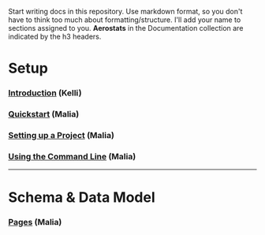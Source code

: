 Start writing docs in this repository. Use markdown format, so you don't have to think too much about formatting/structure. I'll add your name to sections assigned to you. **Aerostats** in the Documentation collection are indicated by the h3 headers.

# Setup

### [Introduction](https://github.com/AirshipCMS/Docs/blob/master/Introduction.md) (Kelli)

### [Quickstart](https://github.com/AirshipCMS/Docs/blob/master/Quickstart.md) (Malia) 

### [Setting up a Project](https://github.com/AirshipCMS/Docs/blob/master/Setting-Up-an-Airship-Project.md) (Malia)

### [Using the Command Line](https://github.com/AirshipCMS/Docs/blob/master/Using-the-Command-Line.md) (Malia)

---

# Schema & Data Model

### [Pages](https://github.com/AirshipCMS/Docs/blob/master/Pages.md) (Malia)
